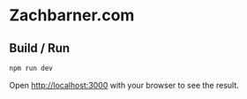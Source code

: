 # Zachbarner.com 


## Build / Run

```bash
npm run dev
```

Open [http://localhost:3000](http://localhost:3000) with your browser to see the result.
